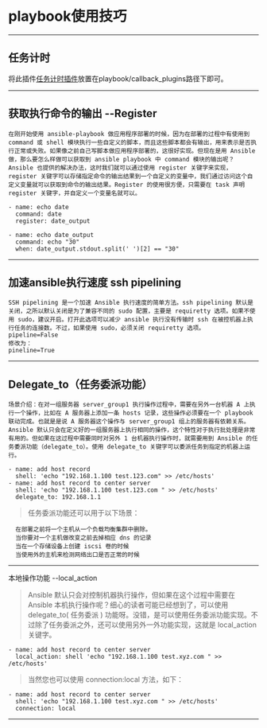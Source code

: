 # playbook使用技巧

---

## 任务计时

   将此插件[任务计时插件](plugins/task__profile_time.py)放置在playbook/callback_plugins路径下即可。

---

## 获取执行命令的输出 --Register

    在刚开始使用 ansible-playbook 做应用程序部署的时候，因为在部署的过程中有使用到 command 或 shell 模块执行一些自定义的脚本，而且这些脚本都会有输出，用来表示是否执行正常或失败。如果像之前自己写脚本做应用程序部署的，这很好实现。但现在是用 Ansible 做，那么要怎么样做可以获取到 ansible playbook 中 command 模块的输出呢？ Ansible 也提供的解决办法，这时我们就可以通过使用 register 关键字来实现，register 关键字可以存储指定命令的输出结果到一个自定义的变量中，我们通过访问这个自定义变量就可以获取到命令的输出结果。Register 的使用很方便，只需要在 task 声明 register 关键字，并自定义一个变量名就可以。

    - name: echo date 
      command: date 
      register: date_output 
 
    - name: echo date_output 
      command: echo "30"
      when: date_output.stdout.split(' ')[2] == "30"
    
---
## 加速ansible执行速度  ssh pipelining

    SSH pipelining 是一个加速 Ansible 执行速度的简单方法。ssh pipelining 默认是关闭，之所以默认关闭是为了兼容不同的 sudo 配置，主要是 requiretty 选项。如果不使用 sudo，建议开启。打开此选项可以减少 ansible 执行没有传输时 ssh 在被控机器上执行任务的连接数。不过，如果使用 sudo，必须关闭 requiretty 选项。
    pipeline=False  
    修改为：
    pineline=True

---
## Delegate_to（任务委派功能）

    场景介绍：在对一组服务器 server_group1 执行操作过程中，需要在另外一台机器 A 上执行一个操作，比如在 A 服务器上添加一条 hosts 记录，这些操作必须要在一个 playbook 联动完成。也就是是说 A 服务器这个操作与 server_group1 组上的服务器有依赖关系。Ansible 默认只会在定义好的一组服务器上执行相同的操作，这个特性对于执行批处理是非常有用的。但如果在这过程中需要同时对另外 1 台机器执行操作时，就需要用到 Ansible 的任务委派功能（delegate_to）。使用 delegate_to 关键字可以委派任务到指定的机器上运行。
    
    - name: add host record 
      shell: 'echo "192.168.1.100 test.123.com" >> /etc/hosts'
    - name: add host record to center server 
      shell: 'echo "192.168.1.100 test.123.com " >> /etc/hosts'
      delegate_to: 192.168.1.1
  
> 任务委派功能还可以用于以下场景：

      在部署之前将一个主机从一个负载均衡集群中删除。
      当你要对一个主机做改变之前去掉相应 dns 的记录
      当在一个存储设备上创建 iscsi 卷的时候
      当使用外的主机来检测网络出口是否正常的时候    
---

本地操作功能 --local_action

>Ansible 默认只会对控制机器执行操作，但如果在这个过程中需要在 Ansible 本机执行操作呢？细心的读者可能已经想到了，可以使用 delegate_to( 任务委派 ) 功能呀。没错，是可以使用任务委派功能实现。不过除了任务委派之外，还可以使用另外一外功能实现，这就是 local_action 关键字。

    - name: add host record to center server 
      local_action: shell 'echo "192.168.1.100 test.xyz.com " >> /etc/hosts'

>当然您也可以使用 connection:local 方法，如下：

    - name: add host record to center server 
      shell: 'echo "192.168.1.100 test.xyz.com " >> /etc/hosts'
      connection: local
      
---
